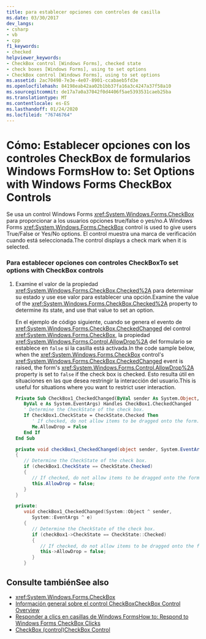```yaml
---
title: para establecer opciones con controles de casilla
ms.date: 03/30/2017
dev_langs:
- csharp
- vb
- cpp
f1_keywords:
- checked
helpviewer_keywords:
- CheckBox control [Windows Forms], checked state
- check boxes [Windows Forms], using to set options
- CheckBox control [Windows Forms], using to set options
ms.assetid: 2ac70498-7e3e-4e07-8901-ccabaeb5fd3e
ms.openlocfilehash: 84198eab42aa02b1bb37fa16a3c4247a37f58a10
ms.sourcegitcommit: de17a7a0a37042f0d4406f5ae5393531caeb25ba
ms.translationtype: MT
ms.contentlocale: es-ES
ms.lasthandoff: 01/24/2020
ms.locfileid: "76746764"
---
```

# <a name="how-to-set-options-with-windows-forms-checkbox-controls"></a><span data-ttu-id="c6f77-102">Cómo: Establecer opciones con los controles CheckBox de formularios Windows Forms</span><span class="sxs-lookup"><span data-stu-id="c6f77-102">How to: Set Options with Windows Forms CheckBox Controls</span></span>
<span data-ttu-id="c6f77-103">Se usa un control Windows Forms <xref:System.Windows.Forms.CheckBox> para proporcionar a los usuarios opciones true/false o yes/no.</span><span class="sxs-lookup"><span data-stu-id="c6f77-103">A Windows Forms <xref:System.Windows.Forms.CheckBox> control is used to give users True/False or Yes/No options.</span></span> <span data-ttu-id="c6f77-104">El control muestra una marca de verificación cuando está seleccionada.</span><span class="sxs-lookup"><span data-stu-id="c6f77-104">The control displays a check mark when it is selected.</span></span>  
  
### <a name="to-set-options-with-checkbox-controls"></a><span data-ttu-id="c6f77-105">Para establecer opciones con controles CheckBox</span><span class="sxs-lookup"><span data-stu-id="c6f77-105">To set options with CheckBox controls</span></span>  
  
1. <span data-ttu-id="c6f77-106">Examine el valor de la propiedad <xref:System.Windows.Forms.CheckBox.Checked%2A> para determinar su estado y use ese valor para establecer una opción.</span><span class="sxs-lookup"><span data-stu-id="c6f77-106">Examine the value of the <xref:System.Windows.Forms.CheckBox.Checked%2A> property to determine its state, and use that value to set an option.</span></span>  
  
     <span data-ttu-id="c6f77-107">En el ejemplo de código siguiente, cuando se genera el evento de <xref:System.Windows.Forms.CheckBox.CheckedChanged> del control <xref:System.Windows.Forms.CheckBox>, la propiedad <xref:System.Windows.Forms.Control.AllowDrop%2A> del formulario se establece en `false` si la casilla está activada.</span><span class="sxs-lookup"><span data-stu-id="c6f77-107">In the code sample below, when the <xref:System.Windows.Forms.CheckBox> control's <xref:System.Windows.Forms.CheckBox.CheckedChanged> event is raised, the form's <xref:System.Windows.Forms.Control.AllowDrop%2A> property is set to `false` if the check box is checked.</span></span> <span data-ttu-id="c6f77-108">Esto resulta útil en situaciones en las que desea restringir la interacción del usuario.</span><span class="sxs-lookup"><span data-stu-id="c6f77-108">This is useful for situations where you want to restrict user interaction.</span></span>  
  
    ```vb  
    Private Sub CheckBox1_CheckedChanged(ByVal sender As System.Object, _  
       ByVal e As System.EventArgs) Handles CheckBox1.CheckedChanged  
       ' Determine the CheckState of the check box.  
       If CheckBox1.CheckState = CheckState.Checked Then  
          ' If checked, do not allow items to be dragged onto the form.  
          Me.AllowDrop = False  
       End If  
    End Sub  
    ```  
  
    ```csharp  
    private void checkBox1_CheckedChanged(object sender, System.EventArgs e)  
    {  
       // Determine the CheckState of the check box.  
       if (checkBox1.CheckState == CheckState.Checked)   
       {  
          // If checked, do not allow items to be dragged onto the form.  
          this.AllowDrop = false;  
       }  
    }  
    ```  
  
    ```cpp  
    private:  
       void checkBox1_CheckedChanged(System::Object ^ sender,  
          System::EventArgs ^ e)  
       {  
          // Determine the CheckState of the check box.  
          if (checkBox1->CheckState == CheckState::Checked)   
          {  
             // If checked, do not allow items to be dragged onto the form.  
             this->AllowDrop = false;  
          }  
       }  
    ```  
  
## <a name="see-also"></a><span data-ttu-id="c6f77-109">Consulte también</span><span class="sxs-lookup"><span data-stu-id="c6f77-109">See also</span></span>

- <xref:System.Windows.Forms.CheckBox>
- [<span data-ttu-id="c6f77-110">Información general sobre el control CheckBox</span><span class="sxs-lookup"><span data-stu-id="c6f77-110">CheckBox Control Overview</span></span>](checkbox-control-overview-windows-forms.md)
- [<span data-ttu-id="c6f77-111">Responder a clics en casillas de Windows Forms</span><span class="sxs-lookup"><span data-stu-id="c6f77-111">How to: Respond to Windows Forms CheckBox Clicks</span></span>](how-to-respond-to-windows-forms-checkbox-clicks.md)
- [<span data-ttu-id="c6f77-112">CheckBox (control)</span><span class="sxs-lookup"><span data-stu-id="c6f77-112">CheckBox Control</span></span>](checkbox-control-windows-forms.md)
